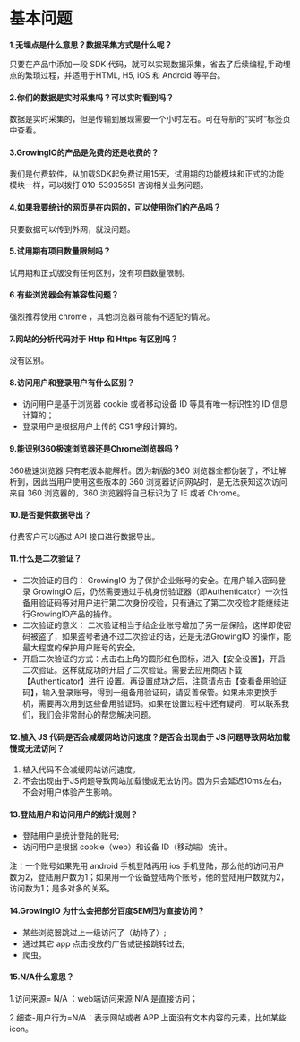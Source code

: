 # 基本问题

**1.无埋点是什么意思？数据采集方式是什么呢？**

只要在产品中添加一段 SDK 代码，就可以实现数据采集，省去了后续编程,手动埋点的繁琐过程，并适用于HTML, H5, iOS 和 Android 等平台。

#### 2.你们的数据是实时采集吗？可以实时看到吗？

数据是实时采集的，但是传输到展现需要一个小时左右。可在导航的“实时”标签页中查看。

#### 3.GrowingIO的产品是免费的还是收费的？

我们是付费软件，从加载SDK起免费试用15天，试用期的功能模块和正式的功能模块一样，可以拨打 010-53935651 咨询相关业务问题。

#### 4.如果我要统计的网页是在内网的，可以使用你们的产品吗？

只要数据可以传到外网，就没问题。

#### 5.试用期有项目数量限制吗？

试用期和正式版没有任何区别，没有项目数量限制。

#### 6.有些浏览器会有兼容性问题？

强烈推荐使用 chrome ，其他浏览器可能有不适配的情况。

#### 7.网站的分析代码对于 Http 和 Https 有区别吗？

没有区别。

#### 8.访问用户和登录用户有什么区别？

* 访问用户是基于浏览器 cookie 或者移动设备 ID 等具有唯一标识性的 ID 信息计算的；
* 登录用户是根据用户上传的 CS1 字段计算的。

#### 9.能识别360极速浏览器还是Chrome浏览器吗？

360极速浏览器 只有老版本能解析。因为新版的360 浏览器全都伪装了，不让解析到，因此当用户使用这些版本的 360 浏览器访问网站时，是无法获知这次访问来自 360 浏览器的，360 浏览器将自己标识为了 IE 或者 Chrome。

#### 10.是否提供数据导出？

付费客户可以通过 API 接口进行数据导出。

#### 11.什么是二次验证？

* 二次验证的目的： GrowingIO 为了保护企业账号的安全。在用户输入密码登录 GrowingIO 后，仍然需要通过手机身份验证器（即Authenticator）一次性备用验证码等对用户进行第二次身份校验，只有通过了第二次校验才能继续进行GrowingIO产品的操作。
* 二次验证的意义： 二次验证相当于给企业账号增加了另一层保险，这样即使密码被盗了，如果盗号者通不过二次验证的话，还是无法GrowingIO 的操作，能最大程度的保护用户账号的安全。
* 开启二次验证的方式：点击右上角的圆形红色图标，进入【安全设置】，开启二次验证。这样就成功的开启了二次验证。需要去应用商店下载【Authenticator】进行 设置。再设置成功之后，注意请点击【查看备用验证码】，输入登录账号，得到一组备用验证码，请妥善保管。如果未来更换手机，需要再次用到这些备用验证码。如果在设置过程中还有疑问，可以联系我们，我们会非常耐心的帮您解决问题。

#### 12.植入 JS 代码是否会减缓网站访问速度？是否会出现由于 JS 问题导致网站加载慢或无法访问？

1. 植入代码不会减缓网站访问速度。
2. 不会出现由于JS问题导致网站加载慢或无法访问。因为只会延迟10ms左右，不会对用户体验产生影响。

#### 13.登陆用户和访问用户的统计规则？

* 登陆用户是统计登陆的账号;
* 访问用户是根据 cookie（web）和设备 ID（移动端）统计。

注：一个账号如果先用 android 手机登陆再用 ios 手机登陆，那么他的访问用户数为2，登陆用户数为1；如果用一个设备登陆两个账号，他的登陆用户数就为2，访问数为1；是多对多的关系。

#### 14.GrowingIO 为什么会把部分百度SEM归为直接访问？

* 某些浏览器跳过上一级访问了（劫持了）;
* 通过其它 app 点击投放的广告或链接跳转过去;
* 爬虫。

#### 15.N/A什么意思？

1.访问来源= N/A ：web端访问来源 N/A 是直接访问；

2.细查-用户行为=N/A：表示网站或者 APP 上面没有文本内容的元素，比如某些icon。

